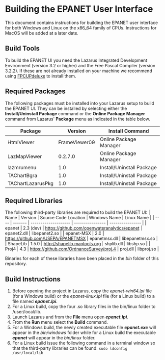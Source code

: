 # Building the EPANET User Interface
This document contains instructions for building the EPANET user interface for both Windows and Linux on the x86_64 family of CPUs. Instructions for MacOS will be added at a later date.

## Build Tools
To build the EPANET UI you need the Lazarus Integrated Development Environment (version 3.2 or higher) and the Free Pascal Compiler (version 3.2.2). If these are not already installed on your machine we recommend using [FPCUPdeluxe](https://github.com/LongDirtyAnimAlf/fpcupdeluxe/releases) to install them.

## Required Packages
The following packages must be installed into your Lazarus setup to build the EPANET UI. They can be installed by selecting either the **Install/Uninstall Package** command or the **Online Package Manager** command from Lazarus' **Package** menu as indicated in the table below.

| Package | Version | Install Command |
| ------ | ------ | ------ |
| HtmlViewer | FrameViewer09 | Online Package Manager |
| LazMapViewer | 0.2.7.0 | Online Package Manager |
| lazmrumenu | 1.0 | Install/Uninstall Package |
| TAChartBgra | 1.0 | Install/Uninstall Package |
| TAChartLazarusPkg | 1.0 | Install/Uninstall Package |

## Required Libraries
The following third-party libraries are required to build the EPANET UI:
| Name | Version | Source Code Location | Windows Name | Linux Name |
| ---- | ------- | -------------------- | ---------------- | ---------------- |
| epanet | 2.3 (dev) | https://github.com/openwateranalytics/epanet | epanet2.dll | libepanet2.so |
| epanet-MSX | 2.0 | https://github.com/USEPA/EPANETMSX | epanetmsx.dll | libepanetmsx.so |
| ShapeLib | 1.5.0 | http://shapelib.maptools.org | shplib.dll | libshp.so |
| Proj4 | 4.3 | https://github.com/OrdnanceSurvey/proj.4 | proj.dll | libproj.so |

Binaries for each of these libraries have been placed in the *bin* folder of this repository.

## Build Instructions
1. Before opening the project in Lazarus, copy the *epanet-win64.lpi* file (for a Windows build) or the *epanet-linux.lpi* file (for a Linux build) to a file named ***epanet.lpi***.
2. For a Linux build, copy the four .so library files in the bin/linux folder to /user/local/lib.
3. Launch Lazarus and from the **File** menu open ***epanet.lpi***.
4. From the **Run** menu select the **Build** command.
5. For a Windows build, the newly created executable file ***epanet.exe*** will appear in the *bin/windows* folder while for a Linux build the executable ***epanet*** will appear in the *bin/linux* folder.
6. For a Linux build issue the following command in a terminal window so that the third-party libraries can be found:
`sudo ldconfig /usr/local/lib`
